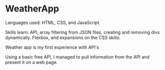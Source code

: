 # WeatherApp

Languages used: HTML, CSS, and JavaScript. 

Skills learn: API, array filtering from JSON files, creating and removing divs dynamically. Flexbox, and expansions on the CSS skills. 


Weather app is my first experience with API's

Using a basic free API, I managed to pull information from the API and present it on a web page.

